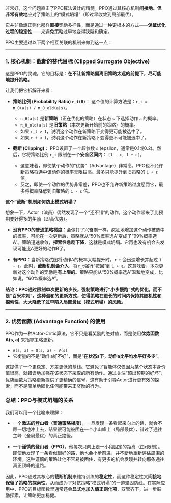 非常好，这个问题直击了PPO算法设计的精髓。PPO通过其核心机制**间接地、但非常有效地**应对了策略上的“模式坍塌”（即过早收敛到局部最优）。

它并非像熵正则化那样**直接**奖励多样性，而是通过一种更根本的方式——**保证优化过程的稳定性**——来避免策略过早地变得狭隘和确定。

PPO主要通过以下两个相互关联的机制来做到这一点：

---

### 1. 核心机制：截断的替代目标 (Clipped Surrogate Objective)

这是PPO的灵魂。它的目标是：**在不让新策略偏离旧策略太远的前提下，尽可能地提升策略。**

让我们把它拆解开来看：

*   **策略比例 (Probability Ratio) `r_t(θ)`**：
    这个值的计算方法是：`r_t = π_θ(a|s) / π_θ_old(a|s)`。
    *   `π_θ(a|s)` 是**新策略**（正在优化的策略）在状态 `s` 下选择动作 `a` 的概率。
    *   `π_θ_old(a|s)` 是**旧策略**（本次更新开始前的策略）的概率。
    *   如果 `r_t > 1`，说明这个动作在新策略下变得更可能被选中了。
    *   如果 `r_t < 1`，说明这个动作在新策略下变得更不可能被选中了。

*   **截断 (Clipping)**：
    PPO设置了一个超参数 `ε` (epsilon，通常是0.1或0.2)。然后，它将策略比例 `r_t` 限制在一个**安全区间**内： `[1 - ε, 1 + ε]`。
    *   这意味着，即使某个动作的“优势”（Advantage）非常高，PPO也不允许新策略将选中该动作的概率无限拔高。最多只能提升到旧策略的 `1 + ε` 倍。
    *   反之，即使一个动作的优势非常差，PPO也不允许新策略过度惩罚它，最多将概率降低到旧策略的 `1 - ε` 倍。

**这个“截断”机制如何防止模式坍塌？**

想象一下，Actor（演员）偶然发现了一个“还不错”的动作，这个动作带来了比预期要好得多的奖励（即高优势）。

*   **没有PPO的普通策略梯度**：会像打了兴奋剂一样，疯狂地增加这个动作被选中的概率，可能在一次更新后，策略就从“50%概率选A”变成了“99%概率选A”。策略迅速收敛，**探索性急剧下降**，这就是模式坍塌。它再也没有机会去发现可能比A更好的动作B了。

*   **有PPO**：当新策略试图将动作A的概率大幅提升时，`r_t` 会迅速增长并超过 `1 + ε`。此时，**截断机制会介入**，将`r_t`强行“按回”到 `1 + ε`。这意味着，本次更新对这个动作的奖励是**有上限的**。策略只能从“50%概率选A”温和地变成，比如说，“60%概率选A”。

**结论：PPO通过限制单次更新的步长，强制策略进行“小步慢跑”式的优化，而不是“百米冲刺”。这种温和的更新方式，使得策略在更长的时间内保持其随机性和探索性，大大降低了过早陷入局部最优（模式坍塌）的风险。**

---

### 2. 优势函数 (Advantage Function) 的使用

PPO作为一种Actor-Critic算法，它不只是看奖励的绝对值，而是使用**优势函数 A(s, a)** 来指导策略更新。

*   `A(s, a) = Q(s, a) - V(s)`
*   它衡量的不是“动作a好不好”，而是“**在状态s下，动作a比平均水平好多少**”。

这提供了一个更稳定、方差更低的基线。它避免了智能体仅仅因为某个状态本身价值很高，就错误地加强在该状态下采取的所有动作。通过关注“超出预期的好坏”，优势函数为策略更新提供了更精确的信号，这有助于引导Actor进行更有效的探索，而不是简单地固化任何能带来正奖励的行为。

### 总结：PPO与模式坍塌的关系

我们可以用一个比喻来理解：

*   一个**激进的登山者（普通策略梯度）**，一旦发现一条看起来向上的路，就会不顾一切地冲上去，结果很可能被困在一个小山峰上（局部最优），错过了通往主峰（全局最优）的真正路径。

*   一个**谨慎的登山者（PPO）**，他每次只向上走一小段固定的距离（由`ε`限制）。即使他发现了一条看似很好的路，他也会小步前进，并不断地重新评估周围的环境。这种谨慎的策略让他不容易被困住，有更多的机会发现并转向那条通往真正顶峰的道路。

因此，PPO通过其核心的**截断机制**来维持训练的**稳定性**，而这种稳定性又**间接地保留了策略的探索性**，从而成为了对抗策略“模式坍塌”的一道坚固防线。在实际应用中，PPO的目标函数里通常还会**显式地加入熵正则化项**，双管齐下，进一步鼓励探索，让策略更加稳健。